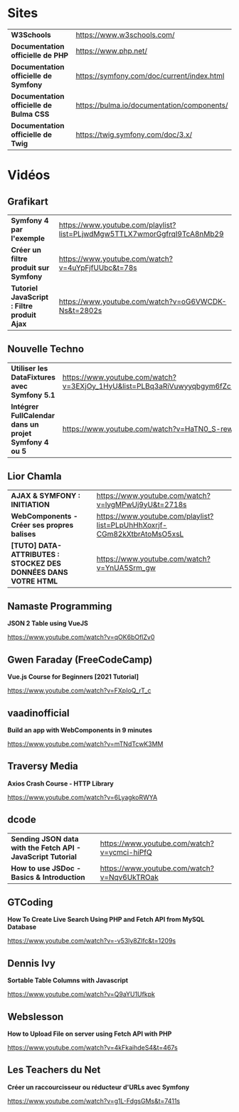 # Sites

|||
|-|-|
|**W3Schools**|https://www.w3schools.com/|
|**Documentation officielle de PHP**|https://www.php.net/|
|**Documentation officielle de Symfony**|https://symfony.com/doc/current/index.html|
|**Documentation officielle de Bulma CSS**|https://bulma.io/documentation/components/|
|**Documentation officielle de Twig**|https://twig.symfony.com/doc/3.x/|

# Vidéos

## Grafikart

|||
|-|-|
|**Symfony 4 par l'exemple**|https://www.youtube.com/playlist?list=PLjwdMgw5TTLX7wmorGgfrqI9TcA8nMb29|
|**Créer un filtre produit sur Symfony**|https://www.youtube.com/watch?v=4uYpFjfUUbc&t=78s|
|**Tutoriel JavaScript : Filtre produit Ajax**|https://www.youtube.com/watch?v=oG6VWCDK-Ns&t=2802s|

## Nouvelle Techno

|||
|-|-|
|**Utiliser les DataFixtures avec Symfony 5.1**|https://www.youtube.com/watch?v=3EXjOy_1HyU&list=PLBq3aRiVuwyyqbgym6fZcPSptUSmg9pkL&index=15&t=2547s|
|**Intégrer FullCalendar dans un projet Symfony 4 ou 5**|https://www.youtube.com/watch?v=HaTN0_S-rew&t=1148s|

## Lior Chamla

|||
|-|-|
|**AJAX & SYMFONY : INITIATION**|https://www.youtube.com/watch?v=lygMPwUj9yU&t=2718s|
|**WebComponents - Créer ses propres balises**|https://www.youtube.com/playlist?list=PLpUhHhXoxrjf-CGm82kXtbrAtoMsO5xsL|
|**[TUTO] DATA-ATTRIBUTES : STOCKEZ DES DONNÉES DANS VOTRE HTML**|https://www.youtube.com/watch?v=YnUA5Srm_gw|

## Namaste Programming

**JSON 2 Table using VueJS**

https://www.youtube.com/watch?v=qOK6bOflZv0

## Gwen Faraday (FreeCodeCamp)

**Vue.js Course for Beginners [2021 Tutorial]**

https://www.youtube.com/watch?v=FXpIoQ_rT_c

## vaadinofficial

**Build an app with WebComponents in 9 minutes**

https://www.youtube.com/watch?v=mTNdTcwK3MM

## Traversy Media

**Axios Crash Course - HTTP Library**

https://www.youtube.com/watch?v=6LyagkoRWYA

## dcode

|||
|-|-|
|**Sending JSON data with the Fetch API - JavaScript Tutorial**|https://www.youtube.com/watch?v=ycmci-hiPfQ|
|**How to use JSDoc - Basics & Introduction**|https://www.youtube.com/watch?v=Nqv6UkTROak|

## GTCoding

**How To Create Live Search Using PHP and Fetch API from MySQL Database**

https://www.youtube.com/watch?v=-v53ly8Zlfc&t=1209s

## Dennis Ivy

**Sortable Table Columns with Javascript**

https://www.youtube.com/watch?v=Q9aYU1Ufkpk

## Webslesson

**How to Upload File on server using Fetch API with PHP**

https://www.youtube.com/watch?v=4kFkaihdeS4&t=467s

## Les Teachers du Net

**Créer un raccourcisseur ou réducteur d'URLs avec Symfony**

https://www.youtube.com/watch?v=g1L-FdgsGMs&t=7411s
